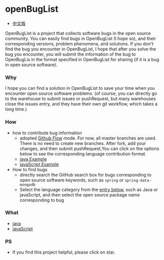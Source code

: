 # openBugList
* [中文版](./README.md)

OpenBugList is a project that collects software bugs in the open source community. 
You can easily find bugs in OpenBugList (I hope so), and their corresponding versions, 
problem phenomena, and solutions. If you don't find the bug you encounter in OpenBugList, 
I hope that after you solve the bug you encounter, 
you will submit the information of the bug to OpenBugLis in the format specified in OpenBugList for sharing (if it is a bug in open source software).

### Why
I hope you can find a solution in OpenBugList to save your time when you encounter open source software problems. 
(of course, you can directly go to the warehouse to submit issues or pushRequest, but many warehouses close the issues entry, 
and they have their own git workflow, which takes a long time.)

### How
* how to contribute bug information
    * adopted [Github Flow](https://guides.github.com/introduction/flow/) mode.
    For now, all master branches are used. There is no need to create new branches. 
    After fork, add your changes, and then submit pushRequest,You can click on the options below to see the corresponding language contribution format.
    * [java Example](./java/EXAMPLE.md)
    * [javaScript Example](./javaScript/EXAMPLE.md)
* How to find bugs
    * directly search the GitHub search box for bugs corresponding to open source software keywords, such as `spring` or `spring-data-mongodb`
    * Select the language category from the [entry below](#what)️, such as Java or javaScript, and then select the open source package name corresponding to bug


### What
* [java](./java/HOME.md)
* [javaScript](./javaScript/HOME.md)
<span id="what"/>


### PS
* If you find this project helpful, please click on star.